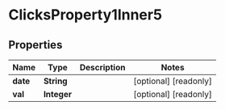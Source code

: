 

# ClicksProperty1Inner5


## Properties

| Name | Type | Description | Notes |
|------------ | ------------- | ------------- | -------------|
|**date** | **String** |  |  [optional] [readonly] |
|**val** | **Integer** |  |  [optional] [readonly] |




